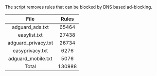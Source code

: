 The script removes rules that can be blocked by DNS based ad-blocking.


| File | Rules |
|:----:|:-----:|
| adguard_ads.txt | 65464 |
| easylist.txt | 27438 |
| adguard_privacy.txt | 26734 |
| easyprivacy.txt | 6276 |
| adguard_mobile.txt | 5076 |
| Total | 130988 |